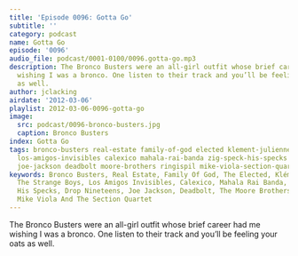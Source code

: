 ```yaml
---
title: 'Episode 0096: Gotta Go'
subtitle: ''
category: podcast
name: Gotta Go
episode: '0096'
audio_file: podcast/0001-0100/0096.gotta-go.mp3
description: The Bronco Busters were an all-girl outfit whose brief career had me
  wishing I was a bronco. One listen to their track and you’ll be feeling your oats
  as well.
author: jclacking
airdate: '2012-03-06'
playlist: 2012-03-06-0096-gotta-go
image:
  src: podcast/0096-bronco-busters.jpg
  caption: Bronco Busters
index: Gotta Go
tags: bronco-busters real-estate family-of-god elected klement-julienne strange-boys
  los-amigos-invisibles calexico mahala-rai-banda zig-speck-his-specks drop-nineteens
  joe-jackson deadbolt moore-brothers ringispil mike-viola-section-quartet
keywords: Bronco Busters, Real Estate, Family Of God, The Elected, Klément Julienne,
  The Strange Boys, Los Amigos Invisibles, Calexico, Mahala Rai Banda, Zig Speck &amp;
  His Specks, Drop Nineteens, Joe Jackson, Deadbolt, The Moore Brothers, Ringišpil,
  Mike Viola And The Section Quartet
---
```

The Bronco Busters were an all-girl outfit whose brief career had me wishing I was a bronco. One listen to their track and you’ll be feeling your oats as well.
